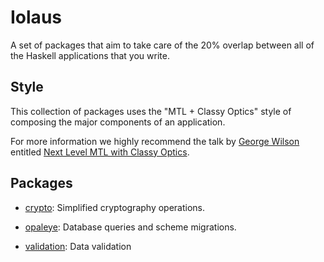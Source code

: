 Iolaus
======

A set of packages that aim to take care of the 20% overlap between all
of the Haskell applications that you write.

Style
-----

This collection of packages uses the "MTL + Classy Optics" style of
composing the major components of an application.

For more information we highly recommend the talk by [George
Wilson](https://twitter.com/GeorgeTalksCode) entitled [Next Level MTL
with Classy Optics](https://talks.bfpg.org/talks/2015-06-09.next_level_mtl.html).

Packages
--------

* [crypto](crypto): Simplified cryptography operations.

* [opaleye](opaleye): Database queries and scheme migrations.

* [validation](validation): Data validation
